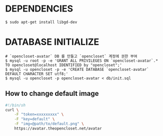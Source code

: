 # DEPENDENCIES #

    $ sudo apt-get install libgd-dev

# DATABASE INITIALIZE #

    # `opencloset-avatar` DB 를 만들고 `opencloset` 계정에 권한 부여
    $ mysql -u root -p -e 'GRANT ALL PRIVILEGES ON `opencloset-avatar`.* TO opencloset@localhost IDENTIFIED by "opencloset";'
    $ mysql -u opencloset -p -e 'CREATE DATABASE `opencloset-avatar` DEFAULT CHARACTER SET utf8;'
    $ mysql -u opencloset -p opencloset-avatar < db/init.sql


## How to change default image ##

``` sh
#!/bin/sh
curl \
    -F "token=xxxxxxxxx" \
    -F "key=default" \
    -F "img=@path/to/default.png" \
    https://avatar.theopencloset.net/avatar
```
